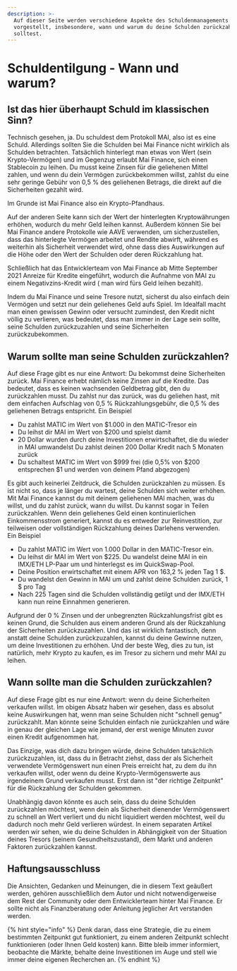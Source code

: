 ```yaml
---
description: >-
  Auf dieser Seite werden verschiedene Aspekte des Schuldenmanagements
  vorgestellt, insbesondere, wann und warum du deine Schulden zurückzahlen
  solltest.
---
```


# Schuldentilgung - Wann und warum?

## Ist das hier überhaupt Schuld im klassischen Sinn?

Technisch gesehen, ja. Du schuldest dem Protokoll MAI, also ist es eine Schuld. Allerdings sollten Sie die Schulden bei Mai Finance nicht wirklich als Schulden betrachten. Tatsächlich hinterlegt man etwas von Wert (sein Krypto-Vermögen) und im Gegenzug erlaubt Mai Finance, sich einen Stablecoin zu leihen. Du musst keine Zinsen für die geliehenen Mittel zahlen, und wenn du dein Vermögen zurückbekommen willst, zahlst du eine sehr geringe Gebühr von 0,5 % des geliehenen Betrags, die direkt auf die Sicherheiten gezahlt wird.

Im Grunde ist Mai Finance also ein Krypto-Pfandhaus.

Auf der anderen Seite kann sich der Wert der hinterlegten Kryptowährungen erhöhen, wodurch du mehr Geld leihen kannst. Außerdem können Sie bei Mai Finance andere Protokolle wie AAVE verwenden, um sicherzustellen, dass das hinterlegte Vermögen arbeitet und Rendite abwirft, während es weiterhin als Sicherheit verwendet wird, ohne dass dies Auswirkungen auf die Höhe oder den Wert der Schulden oder deren Rückzahlung hat.

Schließlich hat das Entwicklerteam von Mai Finance ab Mitte September 2021 Anreize für Kredite eingeführt, wodurch die Aufnahme von MAI zu einem Negativzins-Kredit wird ( man wird fürs Geld leihen bezahlt).

Indem du Mai Finance und seine Tresore nutzt, sicherst du also einfach dein Vermögen und setzt nur dein geliehenes Geld aufs Spiel. Im Idealfall macht man einen gewissen Gewinn oder versucht zumindest, den Kredit nicht völlig zu verlieren, was bedeutet, dass man immer in der Lage sein sollte, seine Schulden zurückzuzahlen und seine Sicherheiten zurückzubekommen.

## Warum sollte man seine Schulden zurückzahlen?



Auf diese Frage gibt es nur eine Antwort: Du bekommst deine Sicherheiten zurück. Mai Finance erhebt nämlich keine Zinsen auf die Kredite. Das bedeutet, dass es keinen wachsenden Geldbetrag gibt, den du zurückzahlen musst. Du zahlst nur das zurück, was du geliehen hast, mit dem einfachen Aufschlag von 0,5 % Rückzahlungsgebühr, die 0,5 % des geliehenen Betrags entspricht. Ein Beispiel

* Du zahlst MATIC im Wert von $1.000 in den MATIC-Tresor ein
* Du leihst dir MAI im Wert von $200 und spielst damit
* 20 Dollar wurden durch deine Investitionen erwirtschaftet, die du wieder in MAI umwandelst Du zahlst deinen 200 Dollar Kredit nach 5 Monaten zurück
* Du schaltest MATIC im Wert von $999 frei (die 0,5% von $200 entsprechen $1 und werden von deinem Pfand abgezogen)

Es gibt auch keinerlei Zeitdruck, die Schulden zurückzahlen zu müssen. Es ist nicht so, dass je länger du wartest, deine Schulden sich weiter erhöhen. Mit Mai Finance kannst du mit deinem geliehenen MAI machen, was du willst, und du zahlst zurück, wann du willst. Du kannst sogar in Teilen zurückzahlen. Wenn dein geliehenes Geld einen kontinuierlichen Einkommensstrom generiert, kannst du es entweder zur Reinvestition, zur teilweisen oder vollständigen Rückzahlung deines Darlehens verwenden. Ein Beispiel

* Du zahlst MATIC im Wert von 1.000 Dollar in den MATIC-Tresor ein.
* Du leihst dir MAI im Wert von $225. Du wandelst deine MAI in ein IMX/ETH LP-Paar um und hinterlegst es im QuickSwap-Pool.
* Deine Position erwirtschaftet mit einem APR von 163,2 % jeden Tag 1 $.
* Du wandelst den Gewinn in MAI um und zahlst deine Schulden zurück, 1 $ pro Tag
* Nach 225 Tagen sind die Schulden vollständig getilgt und der IMX/ETH kann nun reine Einnahmen generieren.

Aufgrund der 0 % Zinsen und der unbegrenzten Rückzahlungsfrist gibt es keinen Grund, die Schulden aus einem anderen Grund als der Rückzahlung der Sicherheiten zurückzuzahlen. Und das ist wirklich fantastisch, denn anstatt deine Schulden zurückzuzahlen, kannst du deine Gewinne nutzen, um deine Investitionen zu erhöhen. Und der beste Weg, dies zu tun, ist natürlich, mehr Krypto zu kaufen, es im Tresor zu sichern und mehr MAI zu leihen.

## Wann sollte man die Schulden zurückzahlen?

Auf diese Frage gibt es nur eine Antwort: wenn du deine Sicherheiten verkaufen willst. Im obigen Absatz haben wir gesehen, dass es absolut keine Auswirkungen hat, wenn man seine Schulden nicht "schnell genug" zurückzahlt. Man könnte seine Schulden einfach nie zurückzahlen und wäre in genau der gleichen Lage wie jemand, der erst wenige Minuten zuvor einen Kredit aufgenommen hat.

Das Einzige, was dich dazu bringen würde, deine Schulden tatsächlich zurückzuzahlen, ist, dass du in Betracht ziehst, dass der als Sicherheit verwendete Vermögenswert nun einen Preis erreicht hat, zu dem du ihn verkaufen willst, oder wenn du deine Krypto-Vermögenswerte aus irgendeinem Grund verkaufen musst. Erst dann ist "der richtige Zeitpunkt" für die Rückzahlung der Schulden gekommen.

Unabhängig davon könnte es auch sein, dass du deine Schulden zurückzahlen möchtest, wenn dein als Sicherheit dienender Vermögenswert zu schnell an Wert verliert und du nicht liquidiert werden möchtest, weil du dadurch noch mehr Geld verlieren würdest. In einem separaten Artikel werden wir sehen, wie du deine Schulden in Abhängigkeit von der Situation deines Tresors (seinem Gesundheitszustand), dem Markt und anderen Faktoren zurückzahlen kannst.

## Haftungsausschluss

Die Ansichten, Gedanken und Meinungen, die in diesem Text geäußert werden, gehören ausschließlich dem Autor und nicht notwendigerweise dem Rest der Community oder dem Entwicklerteam hinter Mai Finance. Er sollte nicht als Finanzberatung oder Anleitung jeglicher Art verstanden werden.

{% hint style="info" %}
Denk daran, dass eine Strategie, die zu einem bestimmten Zeitpunkt gut funktioniert, zu einem anderen Zeitpunkt schlecht funktionieren (oder Ihnen Geld kosten) kann. Bitte bleib immer informiert, beobachte die Märkte, behalte deine Investitionen im Auge und stell wie immer deine eigenen Recherchen an.
{% endhint %}
